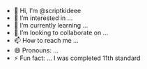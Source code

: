 - 👋 Hi, I’m @scriptkideee
- 👀 I’m interested in ...
- 🌱 I’m currently learning ...
- 💞️ I’m looking to collaborate on ...
- 📫 How to reach me ...
- 😄 Pronouns: ...
- ⚡ Fun fact: ... I was completed 11th standard

<!---
scriptkideee/scriptkideee is a ✨ special ✨ repository because its `README.md` (this file) appears on your GitHub profile.
You can click the Preview link to take a look at your changes.
--->
